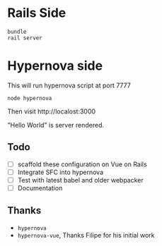 # Rails Side
```
bundle
rail server
```
# Hypernova side
This will run hypernova script at port 7777
```
node hypernova
```

Then visit http://localost:3000

"Hello World" is server rendered. 

## Todo
- [ ] scaffold these configuration on Vue on Rails
- [ ] Integrate SFC into hypernova
- [ ] Test with latest babel and older webpacker
- [ ] Documentation

## Thanks
- `hypernova`
- `hypernova-vue`, Thanks Filipe for his initial work


